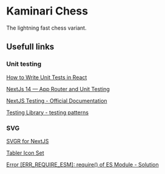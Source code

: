 # Kaminari Chess

The lightning fast chess variant.

## Usefull links

### Unit testing

[How to Write Unit Tests in React](https://www.freecodecamp.org/news/how-to-write-unit-tests-in-react/)

[NextJs 14 — App Router and Unit Testing](https://acubeddu87.medium.com/nextjs-14-app-router-and-unit-testing-f0ba74b5436b)

[NextJS Testing - Official Documentation](https://nextjs.org/docs/app/building-your-application/testing)

[Testing Library - testing patterns](https://testing-library.com/docs/)

### SVG

[SVGR for NextJS](https://react-svgr.com/docs/next/)

[Tabler Icon Set](https://icon-sets.iconify.design/tabler/)

[Error [ERR_REQUIRE_ESM]: require() of ES Module - Solution](https://github.com/nrwl/nx/issues/17229)
